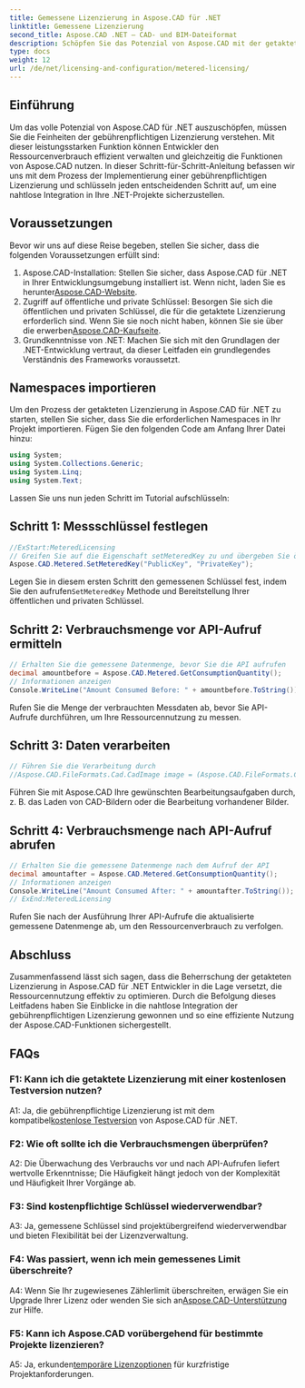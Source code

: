 ```yaml
---
title: Gemessene Lizenzierung in Aspose.CAD für .NET
linktitle: Gemessene Lizenzierung
second_title: Aspose.CAD .NET – CAD- und BIM-Dateiformat
description: Schöpfen Sie das Potenzial von Aspose.CAD mit der getakteten Lizenzierung in .NET frei. Optimieren Sie die Ressourcennutzung nahtlos. Entdecken Sie unsere Schritt-für-Schritt-Anleitung.
type: docs
weight: 12
url: /de/net/licensing-and-configuration/metered-licensing/
---
```

## Einführung

Um das volle Potenzial von Aspose.CAD für .NET auszuschöpfen, müssen Sie die Feinheiten der gebührenpflichtigen Lizenzierung verstehen. Mit dieser leistungsstarken Funktion können Entwickler den Ressourcenverbrauch effizient verwalten und gleichzeitig die Funktionen von Aspose.CAD nutzen. In dieser Schritt-für-Schritt-Anleitung befassen wir uns mit dem Prozess der Implementierung einer gebührenpflichtigen Lizenzierung und schlüsseln jeden entscheidenden Schritt auf, um eine nahtlose Integration in Ihre .NET-Projekte sicherzustellen.

## Voraussetzungen

Bevor wir uns auf diese Reise begeben, stellen Sie sicher, dass die folgenden Voraussetzungen erfüllt sind:
1.  Aspose.CAD-Installation: Stellen Sie sicher, dass Aspose.CAD für .NET in Ihrer Entwicklungsumgebung installiert ist. Wenn nicht, laden Sie es herunter[Aspose.CAD-Website](https://releases.aspose.com/cad/net/).
2.  Zugriff auf öffentliche und private Schlüssel: Besorgen Sie sich die öffentlichen und privaten Schlüssel, die für die getaktete Lizenzierung erforderlich sind. Wenn Sie sie noch nicht haben, können Sie sie über die erwerben[Aspose.CAD-Kaufseite](https://purchase.aspose.com/buy).
3. Grundkenntnisse von .NET: Machen Sie sich mit den Grundlagen der .NET-Entwicklung vertraut, da dieser Leitfaden ein grundlegendes Verständnis des Frameworks voraussetzt.

## Namespaces importieren

Um den Prozess der getakteten Lizenzierung in Aspose.CAD für .NET zu starten, stellen Sie sicher, dass Sie die erforderlichen Namespaces in Ihr Projekt importieren. Fügen Sie den folgenden Code am Anfang Ihrer Datei hinzu:
```csharp
using System;
using System.Collections.Generic;
using System.Linq;
using System.Text;
```

Lassen Sie uns nun jeden Schritt im Tutorial aufschlüsseln:

## Schritt 1: Messschlüssel festlegen

```csharp
//ExStart:MeteredLicensing
// Greifen Sie auf die Eigenschaft setMeteredKey zu und übergeben Sie öffentliche und private Schlüssel als Parameter
Aspose.CAD.Metered.SetMeteredKey("PublicKey", "PrivateKey");
```

 Legen Sie in diesem ersten Schritt den gemessenen Schlüssel fest, indem Sie den aufrufen`SetMeteredKey` Methode und Bereitstellung Ihrer öffentlichen und privaten Schlüssel.

## Schritt 2: Verbrauchsmenge vor API-Aufruf ermitteln

```csharp
// Erhalten Sie die gemessene Datenmenge, bevor Sie die API aufrufen
decimal amountbefore = Aspose.CAD.Metered.GetConsumptionQuantity();
// Informationen anzeigen
Console.WriteLine("Amount Consumed Before: " + amountbefore.ToString());
```

Rufen Sie die Menge der verbrauchten Messdaten ab, bevor Sie API-Aufrufe durchführen, um Ihre Ressourcennutzung zu messen.

## Schritt 3: Daten verarbeiten

```csharp
// Führen Sie die Verarbeitung durch
//Aspose.CAD.FileFormats.Cad.CadImage image = (Aspose.CAD.FileFormats.Cad.CadImage)Aspose.CAD.Image.load("BlockRefDgn.dwg");
```

Führen Sie mit Aspose.CAD Ihre gewünschten Bearbeitungsaufgaben durch, z. B. das Laden von CAD-Bildern oder die Bearbeitung vorhandener Bilder.

## Schritt 4: Verbrauchsmenge nach API-Aufruf abrufen

```csharp
// Erhalten Sie die gemessene Datenmenge nach dem Aufruf der API
decimal amountafter = Aspose.CAD.Metered.GetConsumptionQuantity();
// Informationen anzeigen
Console.WriteLine("Amount Consumed After: " + amountafter.ToString());
// ExEnd:MeteredLicensing
```

Rufen Sie nach der Ausführung Ihrer API-Aufrufe die aktualisierte gemessene Datenmenge ab, um den Ressourcenverbrauch zu verfolgen.

## Abschluss

Zusammenfassend lässt sich sagen, dass die Beherrschung der getakteten Lizenzierung in Aspose.CAD für .NET Entwickler in die Lage versetzt, die Ressourcennutzung effektiv zu optimieren. Durch die Befolgung dieses Leitfadens haben Sie Einblicke in die nahtlose Integration der gebührenpflichtigen Lizenzierung gewonnen und so eine effiziente Nutzung der Aspose.CAD-Funktionen sichergestellt.

## FAQs

### F1: Kann ich die getaktete Lizenzierung mit einer kostenlosen Testversion nutzen?

 A1: Ja, die gebührenpflichtige Lizenzierung ist mit dem kompatibel[kostenlose Testversion](https://releases.aspose.com/) von Aspose.CAD für .NET.

### F2: Wie oft sollte ich die Verbrauchsmengen überprüfen?

A2: Die Überwachung des Verbrauchs vor und nach API-Aufrufen liefert wertvolle Erkenntnisse; Die Häufigkeit hängt jedoch von der Komplexität und Häufigkeit Ihrer Vorgänge ab.

### F3: Sind kostenpflichtige Schlüssel wiederverwendbar?

A3: Ja, gemessene Schlüssel sind projektübergreifend wiederverwendbar und bieten Flexibilität bei der Lizenzverwaltung.

### F4: Was passiert, wenn ich mein gemessenes Limit überschreite?

 A4: Wenn Sie Ihr zugewiesenes Zählerlimit überschreiten, erwägen Sie ein Upgrade Ihrer Lizenz oder wenden Sie sich an[Aspose.CAD-Unterstützung](https://forum.aspose.com/c/cad/19) zur Hilfe.

### F5: Kann ich Aspose.CAD vorübergehend für bestimmte Projekte lizenzieren?

 A5: Ja, erkunden[temporäre Lizenzoptionen](https://purchase.aspose.com/temporary-license/) für kurzfristige Projektanforderungen.